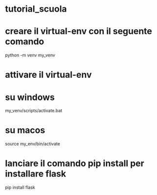 # tutorial_scuola

# creare il virtual-env con il seguente comando
python -m venv my_venv

# attivare il virtual-env
# su windows
my_venv/scripts/activate.bat

# su macos
source my_env/bin/activate

# lanciare il comando pip install per installare flask
pip install flask
